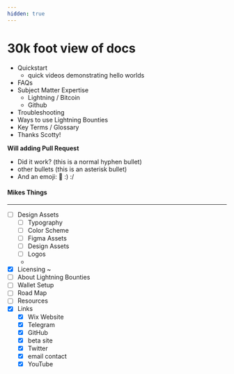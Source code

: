 ```yaml
---
hidden: true
---
```


# 30k foot view of docs

* Quickstart
  * quick videos demonstrating hello worlds
* FAQs
* Subject Matter Expertise
  * Lightning / Bitcoin
  * Github
* Troubleshooting
* Ways to use Lightning Bounties
* Key Terms / Glossary
* Thanks Scotty!

**Will adding Pull Request**

* Did it work? (this is a normal hyphen bullet)
* other bullets (this is an asterisk bullet)
* And an emoji: 🍎 :) :/

#### Mikes Things

***

* [ ] Design Assets
  * [ ] Typography
  * [ ] Color Scheme
  * [ ] Figma Assets
  * [ ] Design Assets
  * [ ] Logos
  *
* [x] Licensing \~
* [ ] About Lightning Bounties
* [ ] Wallet Setup
* [ ] Road Map
* [ ] Resources
* [x] Links
  * [x] Wix Website
  * [x] Telegram
  * [x] GitHub
  * [x] beta site
  * [x] Twitter
  * [x] email contact
  * [x] YouTube
